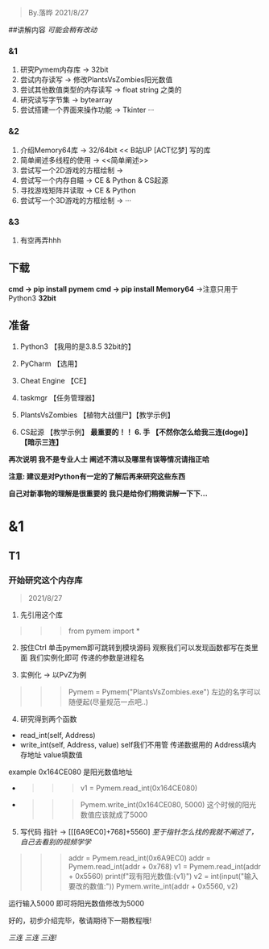 
> By.落晔
> 2021/8/27

##讲解内容
_可能会稍有改动_
### &1 <Pymem>
1. 研究Pymem内存库 			-> 32bit
2. 尝试内存读写 				-> 修改PlantsVsZombies阳光数值
3. 尝试其他数值类型的内存读写  -> float string 之类的
4. 研究读写字节集				-> bytearray
5. 尝试搭建一个界面来操作功能	-> Tkinter
···

### &2 <Memory64>
1. 介绍Memory64库 			-> 32/64bit << B站UP [ACT忆梦] 写的库
2. 简单阐述多线程的使用 		-> <<简单阐述>>
3. 尝试写一个2D游戏的方框绘制 	-> <Memory64>
4. 尝试写一个内存自瞄			-> CE & Python & CS起源
5. 寻找游戏矩阵并读取			-> CE & Python
6. 尝试写一个3D游戏的方框绘制 -> <Memory64>
···

### &3 <Cheat Engine>
1. 有空再弄hhh

## 下载
**cmd -> pip install pymem**
**cmd -> pip install Memory64**  ->注意只用于Python3 **32bit**

## 准备
1. Python3			【我用的是3.8.5 32bit的】
2. PyCharm			【选用】
3. Cheat Engine 	【CE】
4. taskmgr 			【任务管理器】
5. PlantsVsZombies	【植物大战僵尸】【教学示例】

6. CS起源			【教学示例】
**最重要的！！**
**6. 手				【不然你怎么给我三连(doge)】【暗示三连】**


**再次说明 我不是专业人士 阐述不清以及哪里有误等情况请指正哈**

**注意: 建议是对Python有一定的了解后再来研究这些东西**

**自己对新事物的理解是很重要的 我只是给你们稍微讲解一下下...**

#   &1
##  T1 
### 开始研究这个内存库
> 2021/8/27
1. 先引用这个库
>>> from pymem import *

2. 按住Ctrl 单击pymem即可跳转到模块源码
观察我们可以发现函数都写在类里面 我们实例化即可 传递的参数是进程名

3. 实例化 -> 以PvZ为例
>>> Pymem = Pymem("PlantsVsZombies.exe")
左边的名字可以随便起(尽量规范一点吧..)

4. 研究得到两个函数
* read_int(self, Address)
* write_int(self, Address, value)
self我们不用管 传递数据用的  Address填内存地址 value填数值

example 0x164CE080 是阳光数值地址
* >>> v1 = Pymem.read_int(0x164CE080)
* >>> Pymem.write_int(0x164CE080, 5000)
这个时候的阳光数值应该就成了5000

5. 写代码 指针 -> [[[6A9EC0]+768]+5560]
_至于指针怎么找的我就不阐述了，自己去看别的视频学学_

>>> addr = Pymem.read_int(0x6A9EC0)
>>> addr = Pymem.read_int(addr + 0x768)
>>> v1 = Pymem.read_int(addr + 0x5560)
>>> print(f"现有阳光数值:{v1}")
>>> v2 = int(input("输入要改的数值:"))
>>> Pymem.write_int(addr + 0x5560, v2)

运行输入5000 即可将阳光数值修改为5000

好的，初步介绍完毕，敬请期待下一期教程哦!

_三连 三连 三连!_